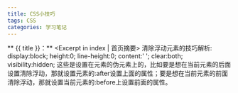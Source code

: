 ```yaml
---
title: CSS小技巧
tags: CSS
categories: 学习笔记
---
```

** {{ title }}：** <Excerpt in index | 首页摘要>
清除浮动元素的技巧解析:
display:block;
height:0;
line-height:0;
content:' ';
clear:both;
visibility:hidden;
这些是设置在元素的伪元素上的，比如要是想在当前元素的后面设置清除浮动，那就设置元素的:after设置上面的属性；要是想在当前元素的前面清除浮动，那就设置当前元素的:before上设置前面的属性。